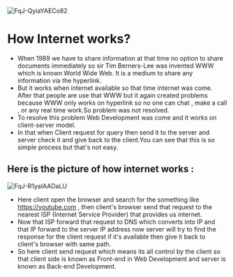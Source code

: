 ![FqJ-QyiaYAECo82](https://user-images.githubusercontent.com/94775043/222337783-591d08a2-1629-4fc9-9b02-52fad40909e5.jpg)

# How Internet works?

- When 1989 we have to share information at that time no option to share documents immediately so sir Tim Berners-Lee was invented WWW which is known World Wide Web. It is a medium to share any information via the hyperlink.
- But it works when internet available so that time internet was come. After that people are use that WWW but it again created problems because WWW only works on hyperlink so no one can chat , make a call , or any real time work.So problem was not resolved.
-  To resolve this problem Web Development was come and it works on client-server model.
-  In that when Client request for query then send it to the server and server check it and give back to the client.You can see that this is so simple process but that's not easy.

## Here is the picture of how internet works :
![FqJ-R1yaIAADaLU](https://user-images.githubusercontent.com/94775043/222338163-f052d553-0dd7-4413-b80c-c05326f59219.jpg)

- Here client open the browser and search for the something like https://youtube.com , then client's browser send that request to the nearest ISP (Internet Service Provider) that provides us internet.
- Now that ISP forward that request to DNS which converts into IP and that IP forward to the server IP address now server will try to find the response for the client request if it's available then give it back to client's browser with same path.
- So here client send request which means its all control by the client so that client side is known as Front-end in Web Development and server is known as Back-end Development.
